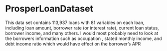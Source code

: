 # ProsperLoanDataset
This data set contains 113,937 loans with 81 variables on each loan, including loan amount, borrower rate (or interest rate), current loan status, borrower income, and many others.
I would most probably need to look at the borrowers information such as occupation , stated monthly income, and debt income ratio which would have effect on the borrower’s APR
